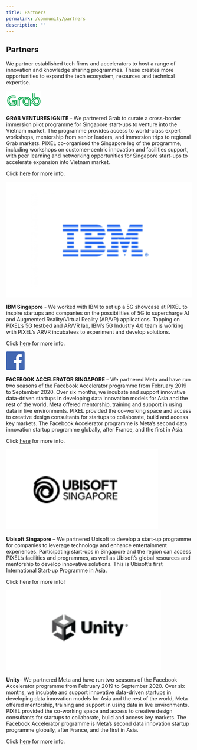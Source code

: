 ```yaml
---
title: Partners
permalink: /community/partners
description: ""
---
```

## Partners

We partner established tech firms and accelerators to host a range of innovation and knowledge sharing programmes. These creates more opportunities to expand the tech ecosystem, resources and technical expertise.

![Alt text for image on Isomer site](/images/grab.jpg)

**GRAB VENTURES IGNITE** - We partnered Grab to curate a cross-border immersion pilot programme for Singapore start-ups to venture into the Vietnam market. The programme provides access to world-class expert workshops, mentorship from senior leaders, and immersion trips to regional Grab markets. PIXEL co-organised the Singapore leg of the programme, including workshops on customer-centric innovation and facilities support, with peer learning and networking opportunities for Singapore start-ups to accelerate expansion into Vietnam market.

Click [here](https://www.grab.com/sg/press/business/grab-collaborates-with-imda-to-pilot-grab-ventures-ignite-in-singapore/) for more info.

![Alt text for image on Isomer site](/images/IBM.png)

**IBM Singapore** - We worked with IBM to set up a 5G showcase at PIXEL to inspire startups and companies on the possibilities of 5G to supercharge AI and Augmented Reality/Virtual Reality (AR/VR) applications. Tapping on PIXEL’s 5G testbed and AR/VR lab, IBM’s 5G Industry 4.0 team is working with PIXEL’s ARVR incubatees to experiment and develop solutions.

Click [here](https://www.imda.gov.sg/news-and-events/Media-Room/Media-Releases/2020/IBM-IMDA-M1-and-Samsung-to-Collaborate-on-Singapores-First-5G-Industry-4_0-Trial) for more info.

![Alt text for image on Isomer site](/images/facebook.png)

**FACEBOOK ACCELERATOR SINGAPORE** – We partnered Meta and have run two seasons of the Facebook Accelerator programme from February 2019 to September 2020. Over six months, we incubate and support innovative data-driven startups in developing data innovation models for Asia and the rest of the world, Meta offered mentorship, training and support in using data in live environments. PIXEL provided the co-working space and access to creative design consultants for startups to collaborate, build and access key markets. The Facebook Accelerator programme is Meta’s second data innovation startup programme globally, after France, and the first in Asia.

Click [here](https://en.prnasia.com/releases/apac/facebook-accelerator-singapore-introduces-14-startups-in-season-2-276348.shtml) for more info.

![Alt text for image on Isomer site](/images/ubisoft.png)

**Ubisoft Singapore** – We partnered Ubisoft to develop a start-up programme for companies to leverage technology and enhance entertainment experiences. Participating start-ups in Singapore and the region can access PIXEL’s facilities and programmes, as well as Ubisoft’s global resources and mentorship to develop innovative solutions. This is Ubisoft’s first International Start-up Programme in Asia.

Click here for more info!

![Alt text for image on Isomer site](/images/Unity.png)

**Unity**– We partnered Meta and have run two seasons of the Facebook Accelerator programme from February 2019 to September 2020. Over six months, we incubate and support innovative data-driven startups in developing data innovation models for Asia and the rest of the world, Meta offered mentorship, training and support in using data in live environments. PIXEL provided the co-working space and access to creative design consultants for startups to collaborate, build and access key markets. The Facebook Accelerator programme is Meta’s second data innovation startup programme globally, after France, and the first in Asia.

Click [here](https://blog-e.lab7sg.com/archives/1137) for more info.